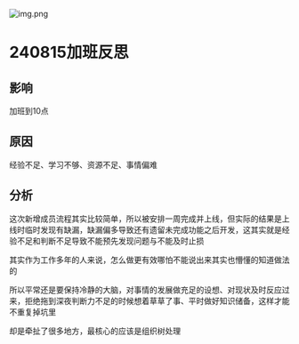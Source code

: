 ![img.png](../../img/20241201001.png)

# 240815加班反思

## 影响

加班到10点

## 原因

经验不足、学习不够、资源不足、事情偏难

## 分析

这次新增成员流程其实比较简单，所以被安排一周完成并上线，但实际的结果是上线时临时发现有缺漏，缺漏偏多导致还有遗留未完成功能之后开发，这其实就是经验不足和判断不足导致不能预先发现问题与不能及时止损

其实作为工作多年的人来说，怎么做更有效哪怕不能说出来其实也懵懂的知道做法的

所以平常还是要保持冷静的大脑，对事情的发展做充足的设想、对现状及时反应过来，拒绝拖到深夜判断力不足的时候想着草草了事、平时做好知识储备，这样才能不重复掉坑里

却是牵扯了很多地方，最核心的应该是组织树处理